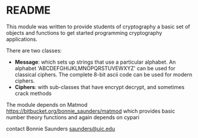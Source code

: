 # README #

This module was written to provide students of cryptography a basic set of objects and functions to get started programming cryptography applications.

There are two classes: 

+ **Message**: which sets up strings that use a particular alphabet. 
  An alphabet 'ABCDEFGHIJKLMNOPQRSTUVEWXYZ' can be used for classical ciphers.  The complete 8-bit ascii code 
  can be used for modern ciphers.
+ **Ciphers**: with sub-classes that have encrypt decrypt, and sometimes crack methods 

The module depends on Matmod <https://bitbucket.org/bonnie_saunders/matmod> which provides basic number theory functions and again depends on cypari

contact Bonnie Saunders <saunders@uic.edu>